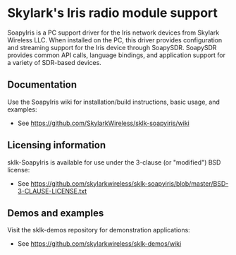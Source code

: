 # Skylark's Iris radio module support

SoapyIris is a PC support driver for the Iris network devices from Skylark Wireless LLC.
When installed on the PC, this driver provides configuration and streaming support for the Iris device through SoapySDR.
SoapySDR provides common API calls, language bindings, and application support for a variety of SDR-based devices.

## Documentation

Use the SoapyIris wiki for installation/build instructions, basic usage, and examples:

* See https://github.com/SkylarkWireless/sklk-soapyiris/wiki

## Licensing information

sklk-SoapyIris is available for use under the 3-clause (or "modified") BSD license:

* See https://github.com/skylarkwireless/sklk-soapyiris/blob/master/BSD-3-CLAUSE-LICENSE.txt

## Demos and examples

Visit the sklk-demos repository for demonstration applications:

* See https://github.com/skylarkwireless/sklk-demos/wiki
